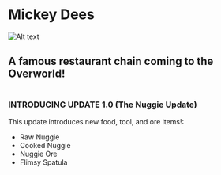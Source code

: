 # Mickey Dees
![Alt text](https://cdn.discordapp.com/attachments/636925827363373075/881618450907275314/mickeydeesLOGO.png "Mickey Dees")
## A famous restaurant chain coming to the Overworld!
# 
### INTRODUCING UPDATE 1.0 (The Nuggie Update)

This update introduces new food, tool, and ore items!:
- Raw Nuggie
- Cooked Nuggie
- Nuggie Ore
- Flimsy Spatula
